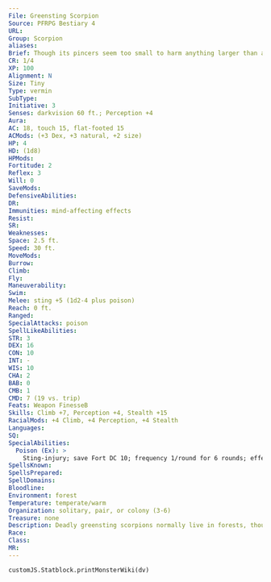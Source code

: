 ```yaml
---
File: Greensting Scorpion
Source: PFRPG Bestiary 4
URL: 
Group: Scorpion
aliases: 
Brief: Though its pincers seem too small to harm anything larger than an insect, this scorpion's stinger still appears dangerous.
CR: 1/4
XP: 100
Alignment: N
Size: Tiny
Type: vermin
SubType: 
Initiative: 3
Senses: darkvision 60 ft.; Perception +4
Aura: 
AC: 18, touch 15, flat-footed 15
ACMods: (+3 Dex, +3 natural, +2 size)
HP: 4
HD: (1d8)
HPMods: 
Fortitude: 2
Reflex: 3
Will: 0
SaveMods: 
DefensiveAbilities: 
DR: 
Immunities: mind-affecting effects
Resist: 
SR: 
Weaknesses: 
Space: 2.5 ft.
Speed: 30 ft.
MoveMods: 
Burrow: 
Climb: 
Fly: 
Maneuverability: 
Swim: 
Melee: sting +5 (1d2-4 plus poison)
Reach: 0 ft.
Ranged: 
SpecialAttacks: poison
SpellLikeAbilities: 
STR: 3
DEX: 16
CON: 10
INT: -
WIS: 10
CHA: 2
BAB: 0
CMB: 1
CMD: 7 (19 vs. trip)
Feats: Weapon FinesseB
Skills: Climb +7, Perception +4, Stealth +15
RacialMods: +4 Climb, +4 Perception, +4 Stealth
Languages: 
SQ: 
SpecialAbilities:
  Poison (Ex): >
    Sting-injury; save Fort DC 10; frequency 1/round for 6 rounds; effect sickened for 1 round; cure 1 save. The save DC is Constitution-based.
SpellsKnown: 
SpellsPrepared: 
SpellDomains: 
Bloodline: 
Environment: forest
Temperature: temperate/warm
Organization: solitary, pair, or colony (3-6)
Treasure: none
Description: Deadly greensting scorpions normally live in forests, though they can survive nearly anywhere. A greensting scorpion familiar grants a +4 bonus on Initiative checks so long as the familiar is within 1 mile of the spellcaster. A greensting scorpion familiar loses the mindless trait and has an Intelligence score appropriate for its master's level.
Race: 
Class: 
MR: 
---
```

```dataviewjs
customJS.Statblock.printMonsterWiki(dv)
```
